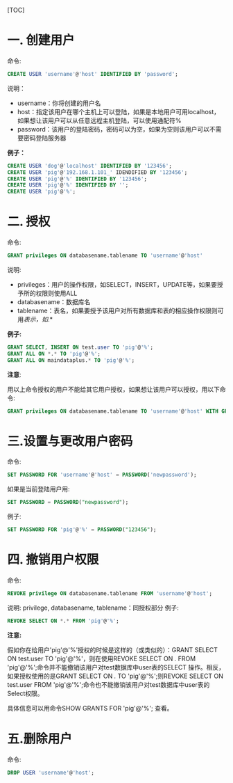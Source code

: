 [TOC]
# 一. 创建用户
命令:
```sql
CREATE USER 'username'@'host' IDENTIFIED BY 'password';
```
说明：
- username：你将创建的用户名
- host：指定该用户在哪个主机上可以登陆，如果是本地用户可用localhost，如果想让该用户可以从任意远程主机登陆，可以使用通配符%
- password：该用户的登陆密码，密码可以为空，如果为空则该用户可以不需要密码登陆服务器

**例子：**
```sql
CREATE USER 'dog'@'localhost' IDENTIFIED BY '123456';
CREATE USER 'pig'@'192.168.1.101_' IDENDIFIED BY '123456';
CREATE USER 'pig'@'%' IDENTIFIED BY '123456';
CREATE USER 'pig'@'%' IDENTIFIED BY '';
CREATE USER 'pig'@'%';
```
# 二. 授权
命令:
```sql
GRANT privileges ON databasename.tablename TO 'username'@'host'
```
说明:
- privileges：用户的操作权限，如SELECT，INSERT，UPDATE等，如果要授予所的权限则使用ALL
- databasename：数据库名
- tablename：表名，如果要授予该用户对所有数据库和表的相应操作权限则可用*表示，如*.*

**例子:**
```sql
GRANT SELECT, INSERT ON test.user TO 'pig'@'%';
GRANT ALL ON *.* TO 'pig'@'%';
GRANT ALL ON maindataplus.* TO 'pig'@'%';
```
**注意**:

用以上命令授权的用户不能给其它用户授权，如果想让该用户可以授权，用以下命令:

```sql
GRANT privileges ON databasename.tablename TO 'username'@'host' WITH GRANT OPTION;
```

# 三.设置与更改用户密码
命令:
```sql
SET PASSWORD FOR 'username'@'host' = PASSWORD('newpassword');
```
如果是当前登陆用户用:
```sql
SET PASSWORD = PASSWORD("newpassword");
```
例子:
```sql
SET PASSWORD FOR 'pig'@'%' = PASSWORD("123456");
```
# 四. 撤销用户权限
命令:
```sql
REVOKE privilege ON databasename.tablename FROM 'username'@'host';
```
说明:
privilege, databasename, tablename：同授权部分
例子:
```sql
REVOKE SELECT ON *.* FROM 'pig'@'%';
```

**注意:**

假如你在给用户'pig'@'%'授权的时候是这样的（或类似的）：GRANT SELECT ON test.user TO 'pig'@'%'，则在使用REVOKE SELECT ON *.* FROM 'pig'@'%';命令并不能撤销该用户对test数据库中user表的SELECT 操作。相反，如果授权使用的是GRANT SELECT ON *.* TO 'pig'@'%';则REVOKE SELECT ON test.user FROM 'pig'@'%';命令也不能撤销该用户对test数据库中user表的Select权限。

具体信息可以用命令SHOW GRANTS FOR 'pig'@'%'; 查看。
# 五.删除用户
命令:
```sql
DROP USER 'username'@'host';
```

